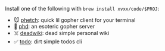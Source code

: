 Install one of the following with `brew install xvxx/code/$PROJ`:

- 🐭 [phetch](https://github.com/xvxx/phetch): quick lil gopher client for your terminal
- 🐀 [phd](https://github.com/xvxx/phd): an esoteric gopher server
- ☠️ [deadwiki](https://github.com/xvxx/deadwiki): dead simple personal wiki
- ✅ [todo](https://github.com/xvxx/ldpl-todo): dirt simple todos cli

